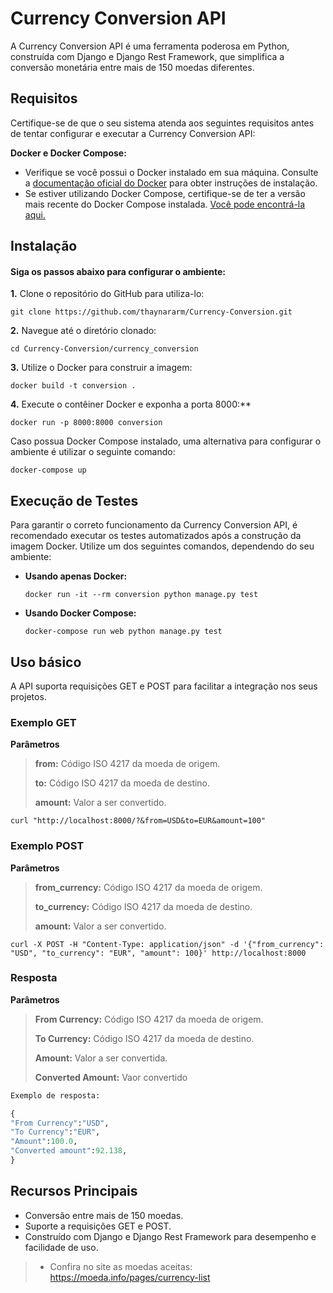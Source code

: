 # Currency Conversion API

A Currency Conversion API é uma ferramenta poderosa em Python, construída com Django e Django Rest Framework, que simplifica a conversão monetária entre mais de 150 moedas diferentes.



## Requisitos

Certifique-se de que o seu sistema atenda aos seguintes requisitos antes de tentar configurar e executar a Currency Conversion API:

**Docker e Docker Compose:**
- Verifique se você possui o Docker instalado em sua máquina. Consulte a [documentação oficial do Docker](https://docs.docker.com/) para obter instruções de instalação.
- Se estiver utilizando Docker Compose, certifique-se de ter a versão mais recente do Docker Compose instalada. [Você pode encontrá-la aqui.](https://docs.docker.com/compose/)



## Instalação
#### Siga os passos abaixo para configurar o ambiente:

**1.** Clone o repositório do GitHub para utiliza-lo:

``` 
git clone https://github.com/thaynararm/Currency-Conversion.git
```
**2.** Navegue até o diretório clonado:
```
cd Currency-Conversion/currency_conversion
```
**3.** Utilize o Docker para construir a imagem:
```
docker build -t conversion .
```
**4.** Execute o contêiner Docker e exponha a porta 8000:**
```
docker run -p 8000:8000 conversion
```

Caso possua Docker Compose instalado, uma alternativa para configurar o ambiente é utilizar o seguinte comando:
```
docker-compose up
```  


## Execução de Testes

Para garantir o correto funcionamento da Currency Conversion API, é recomendado executar os testes automatizados após a construção da imagem Docker. Utilize um dos seguintes comandos, dependendo do seu ambiente:

- **Usando apenas Docker:**
  ```
  docker run -it --rm conversion python manage.py test
  ```
 
- **Usando Docker Compose:**
  ```
  docker-compose run web python manage.py test
  ```



## Uso básico

A API suporta requisições GET e POST para facilitar a integração nos seus projetos. 
 
### Exemplo GET

**Parâmetros**
> **from:** Código ISO 4217 da moeda de origem.
>
> **to:** Código ISO 4217 da moeda de destino.
>
> **amount:** Valor a ser convertido.

```
curl "http://localhost:8000/?&from=USD&to=EUR&amount=100"
```

### Exemplo POST
**Parâmetros**
> **from_currency:** Código ISO 4217 da moeda de origem.
>
> **to_currency:** Código ISO 4217 da moeda de destino.
>
> **amount:** Valor a ser convertido.
```
curl -X POST -H "Content-Type: application/json" -d '{"from_currency": "USD", "to_currency": "EUR", "amount": 100}' http://localhost:8000
```

### Resposta
**Parâmetros**
> **From Currency:** Código ISO 4217 da moeda de origem.
>
> **To Currency:** Código ISO 4217 da moeda de destino.
>
> **Amount:** Valor a ser convertida.
>
> **Converted Amount:** Vaor convertido

~~~python
Exemplo de resposta:

{
"From Currency":"USD",
"To Currency":"EUR",
"Amount":100.0,
"Converted amount":92.138,
}
~~~


## Recursos Principais
- Conversão entre mais de 150 moedas. 
- Suporte a requisições GET e POST.
- Construído com Django e Django Rest Framework para desempenho e facilidade de uso.

> - Confira no site as moedas aceitas: https://moeda.info/pages/currency-list
